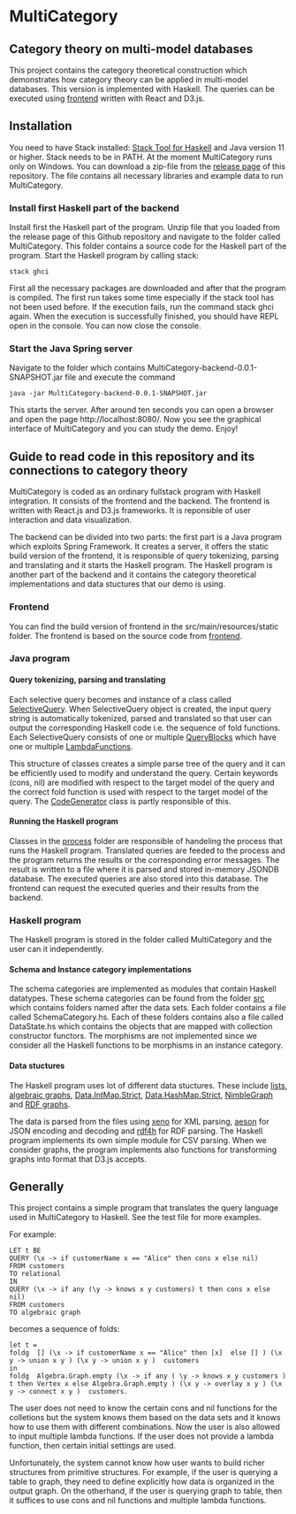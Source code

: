 # MultiCategory

## Category theory on multi-model databases

This project contains the category theoretical construction which demonstrates how category theory can be applied in multi-model databases. This version is implemented with Haskell. The queries can be executed using [frontend](https://github.com/valterUo/demo-system-frontend) written with React and D3.js.

## Installation

You need to have Stack installed: [Stack Tool for Haskell](https://docs.haskellstack.org/en/stable/README/) and Java version 11 or higher. Stack needs to be in PATH. At the moment MultiCategory runs only on Windows. You can download a zip-file from the [release page](https://github.com/valterUo/MultiCategory-demo-system/releases) of this repository. The file contains all necessary libraries and example data to run MultiCategory.

### Install first Haskell part of the backend

Install first the Haskell part of the program. Unzip file that you loaded from the release page of this Github repository and navigate to the folder called MultiCategory. This folder contains a source code for the Haskell part of the program. Start the Haskell program by calling stack: 

```
stack ghci
```

First all the necessary packages are downloaded and after that the program is compiled. The first run takes some time especially if the stack tool has not been used before. If the execution fails, run the command stack ghci again. When the execution is successfully finished, you should have REPL open in the console. You can now close the console.

### Start the Java Spring server

Navigate to the folder which contains MultiCategory-backend-0.0.1-SNAPSHOT.jar file and execute the command

```
java -jar MultiCategory-backend-0.0.1-SNAPSHOT.jar
```
This starts the server. After around ten seconds you can open a browser and open the page http://localhost:8080/. Now you see the graphical interface of MultiCategory and you can study the demo. Enjoy!

## Guide to read code in this repository and its connections to category theory

MultiCategory is coded as an ordinary fullstack program with Haskell integration. It consists of the frontend and the backend. The frontend is written with React.js and D3.js frameworks. It is reponsible of user interaction and data visualization. 

The backend can be divided into two parts: the first part is a Java program which exploits Spring Framework. It creates a server, it offers the static build version of the frontend, it is responsible of query tokenizing, parsing and translating and it starts the Haskell program. The Haskell program is another part of the backend and it contains the category theoretical implementations and data stuctures that our demo is using.

### Frontend

You can find the build version of frontend in the src/main/resources/static folder. The frontend is based on the source code from [frontend](https://github.com/valterUo/demo-system-frontend).

### Java program

#### Query tokenizing, parsing and translating

Each selective query becomes and instance of a class called [SelectiveQuery](https://github.com/valterUo/MultiCategory-demo-system/blob/master/src/query/SelectiveQuery.java). When SelectiveQuery object is created, the input query string is automatically tokenized, parsed and translated so that user can output the corresponding Haskell code i.e. the sequence of fold functions. Each SelectiveQuery consists of one or multiple [QueryBlocks](https://github.com/valterUo/MultiCategory-demo-system/blob/master/src/query/QueryBlock.java) which have one or multiple [LambdaFunctions](https://github.com/valterUo/MultiCategory-demo-system/blob/master/src/query/LambdaFunction.java).

This structure of classes creates a simple parse tree of the query and it can be efficiently used to modify and understand the query. Certain keywords (cons, nil) are modified with respect to the target model of the query and the correct fold function is used with respect to the target model of the query. The [CodeGenerator](https://github.com/valterUo/MultiCategory-demo-system/blob/master/src/codeGenerator/CodeGenerator.java) class is partly responsible of this.

#### Running the Haskell program

Classes in the [process](https://github.com/valterUo/MultiCategory-demo-system/tree/master/src/process) folder are responsible of handeling the process that runs the Haskell program. Translated queries are feeded to the process and the program returns the results or the corresponding error messages. The result is written to a file where it is parsed and stored in-memory JSONDB database. The executed queries are also stored into this database. The frontend can request the executed queries and their results from the backend.

### Haskell program

The Haskell program is stored in the folder called MultiCategory and the user can it independently.

#### Schema and Instance category implementations

 The schema categories are implemented as modules that contain Haskell datatypes. These schema categories can be found from the folder [src](https://github.com/valterUo/MultiCategory-demo-system/tree/master/MultiCategory/src) which contains folders named after the data sets. Each folder contains a file called SchemaCategory.hs. Each of these folders contains also a file called DataState.hs which contains the objects that are mapped with collection constructor functors. The morphisms are not implemented since we consider all the Haskell functions to be morphisms in an instance category.

#### Data stuctures

The Haskell program uses lot of different data stuctures. These include [lists](https://hackage.haskell.org/package/base-4.12.0.0/docs/Data-List.html), [algebraic graphs](http://hackage.haskell.org/package/algebraic-graphs-0.4/docs/Algebra-Graph.html), [Data.IntMap.Strict](http://hackage.haskell.org/package/containers-0.6.2.1/docs/Data-IntMap-Strict.html), [Data.HashMap.Strict](https://hackage.haskell.org/package/unordered-containers-0.2.10.0/docs/Data-HashMap-Strict.html), [NimbleGraph](https://github.com/valterUo/MultiCategory-demo-system/tree/master/MultiCategory/src/NimbleGraph) and [RDF graphs](http://hackage.haskell.org/package/rdf4h-3.1.0).

The data is parsed from the files using [xeno](https://hackage.haskell.org/package/xeno) for XML parsing, [aeson](http://hackage.haskell.org/package/aeson) for JSON encoding and decoding and [rdf4h](http://hackage.haskell.org/package/rdf4h-3.1.0) for RDF parsing. The Haskell program implements its own simple module for CSV parsing. When we consider graphs, the program implements also functions for transforming graphs into format that D3.js accepts.

## Generally

This project contains a simple program that translates the query language used in MultiCategory to Haskell. See the test file for more examples.

For example:

```
LET t BE 
QUERY (\x -> if customerName x == "Alice" then cons x else nil) 
FROM customers
TO relational 
IN
QUERY (\x -> if any (\y -> knows x y customers) t then cons x else nil)
FROM customers
TO algebraic graph
```

becomes a sequence of folds:

```
let t = 
foldg  [] (\x -> if customerName x == "Alice" then [x]  else [] ) (\x y -> union x y ) (\x y -> union x y )  customers
in
foldg  Algebra.Graph.empty (\x -> if any ( \y -> knows x y customers ) t then Vertex x else Algebra.Graph.empty ) (\x y -> overlay x y ) (\x y -> connect x y )  customers.
```

The user does not need to know the certain cons and nil functions for the colletions but the system knows them based on the data sets and it knows how to use them with different combinations. Now the user is also allowed to input multiple lambda functions. If the user does not provide a lambda function, then certain initial settings are used.

Unfortunately, the system cannot know how user wants to build richer structures from primitive structures. For example, if the user is querying a table to graph, they need to define explicitly how data is organized in the output graph. On the otherhand, if the user is querying graph to table, then it suffices to use cons and nil functions and multiple lambda functions.